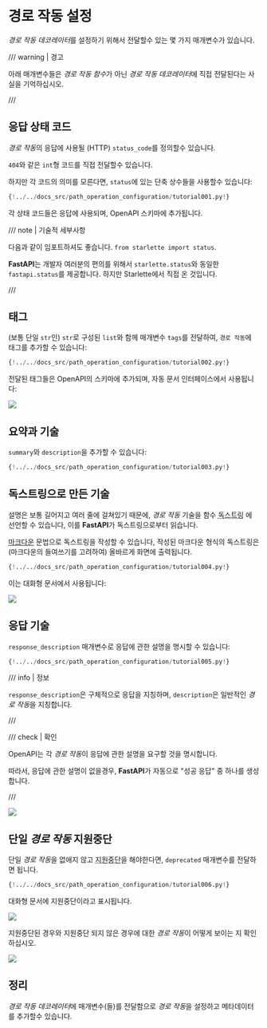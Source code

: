 # 경로 작동 설정

*경로 작동 데코레이터*를 설정하기 위해서 전달할수 있는 몇 가지 매개변수가 있습니다.

/// warning | 경고

아래 매개변수들은 *경로 작동 함수*가 아닌 *경로 작동 데코레이터*에 직접 전달된다는 사실을 기억하십시오.

///

## 응답 상태 코드

*경로 작동*의 응답에 사용될 (HTTP) `status_code`를 정의할수 있습니다.

`404`와 같은 `int`형 코드를 직접 전달할수 있습니다.

하지만 각 코드의 의미를 모른다면, `status`에 있는 단축 상수들을 사용할수 있습니다:

```Python hl_lines="3  17"
{!../../docs_src/path_operation_configuration/tutorial001.py!}
```

각 상태 코드들은 응답에 사용되며, OpenAPI 스키마에 추가됩니다.

/// note | 기술적 세부사항

다음과 같이 임포트하셔도 좋습니다. `from starlette import status`.

**FastAPI**는 개발자 여러분의 편의를 위해서 `starlette.status`와 동일한 `fastapi.status`를 제공합니다. 하지만 Starlette에서 직접 온 것입니다.

///

## 태그

(보통 단일 `str`인) `str`로 구성된 `list`와 함께 매개변수 `tags`를 전달하여, `경로 작동`에 태그를 추가할 수 있습니다:

```Python hl_lines="17  22  27"
{!../../docs_src/path_operation_configuration/tutorial002.py!}
```

전달된 태그들은 OpenAPI의 스키마에 추가되며, 자동 문서 인터페이스에서 사용됩니다:

<img src="/img/tutorial/path-operation-configuration/image01.png">

## 요약과 기술

`summary`와 `description`을 추가할 수 있습니다:

```Python hl_lines="20-21"
{!../../docs_src/path_operation_configuration/tutorial003.py!}
```

## 독스트링으로 만든 기술

설명은 보통 길어지고 여러 줄에 걸쳐있기 때문에, *경로 작동* 기술을 함수 <abbr title="함수안에 있는 첫번째 표현식으로, 문서로 사용될 여러 줄에 걸친 (변수에 할당되지 않은) 문자열"> 독스트링</abbr> 에 선언할 수 있습니다, 이를 **FastAPI**가 독스트링으로부터 읽습니다.

<a href="https://ko.wikipedia.org/wiki/%EB%A7%88%ED%81%AC%EB%8B%A4%EC%9A%B4" class="external-link" target="_blank">마크다운</a> 문법으로 독스트링을 작성할 수 있습니다, 작성된 마크다운 형식의 독스트링은 (마크다운의 들여쓰기를 고려하여) 올바르게 화면에 출력됩니다.

```Python hl_lines="19-27"
{!../../docs_src/path_operation_configuration/tutorial004.py!}
```

이는 대화형 문서에서 사용됩니다:

<img src="/img/tutorial/path-operation-configuration/image02.png">

## 응답 기술

`response_description` 매개변수로 응답에 관한 설명을 명시할 수 있습니다:

```Python hl_lines="21"
{!../../docs_src/path_operation_configuration/tutorial005.py!}
```

/// info | 정보

`response_description`은 구체적으로 응답을 지칭하며, `description`은 일반적인 *경로 작동*을 지칭합니다.

///

/// check | 확인

OpenAPI는 각 *경로 작동*이 응답에 관한 설명을 요구할 것을 명시합니다.

따라서, 응답에 관한 설명이 없을경우, **FastAPI**가 자동으로 "성공 응답" 중 하나를 생성합니다.

///

<img src="/img/tutorial/path-operation-configuration/image03.png">

## 단일 *경로 작동* 지원중단

단일 *경로 작동*을 없애지 않고 <abbr title="구식, 사용하지 않는것이 권장됨">지원중단</abbr>을 해야한다면, `deprecated` 매개변수를 전달하면 됩니다.

```Python hl_lines="16"
{!../../docs_src/path_operation_configuration/tutorial006.py!}
```

대화형 문서에 지원중단이라고 표시됩니다.

<img src="/img/tutorial/path-operation-configuration/image04.png">

지원중단된 경우와 지원중단 되지 않은 경우에 대한 *경로 작동*이 어떻게 보이는 지 확인하십시오.

<img src="/img/tutorial/path-operation-configuration/image05.png">

## 정리

*경로 작동 데코레이터*에 매개변수(들)를 전달함으로 *경로 작동*을 설정하고 메타데이터를 추가할수 있습니다.
